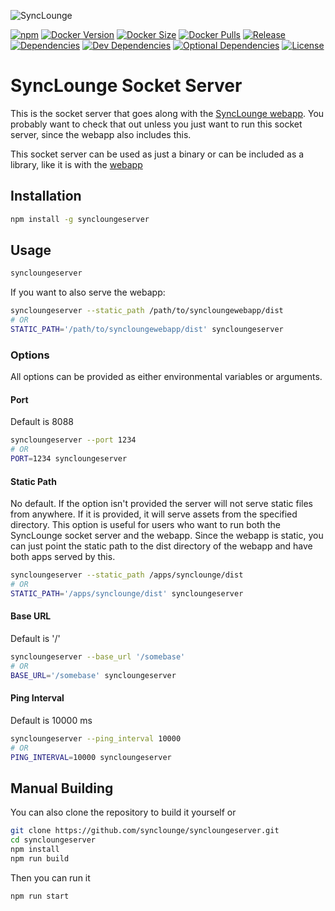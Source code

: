 [github-release-badge]: https://img.shields.io/github/workflow/status/synclounge/syncloungeserver/release?label=release&style=for-the-badge
[docker-version-badge]: https://img.shields.io/docker/v/synclounge/syncloungeserver?label=Docker&sort=semver&style=for-the-badge
[docker-latest-size-badge]: https://img.shields.io/docker/image-size/synclounge/syncloungeserver?sort=semver&style=for-the-badge
[docker-pulls-badge]: https://img.shields.io/docker/pulls/synclounge/syncloungeserver?style=for-the-badge
[npm-badge]: https://img.shields.io/npm/v/syncloungeserver?style=for-the-badge
[dependencies-badge]: https://img.shields.io/david/synclounge/syncloungeserver?style=for-the-badge
[devdependencies-badge]: https://img.shields.io/david/dev/synclounge/syncloungeserver?style=for-the-badge
[optionaldependencies-badge]: https://img.shields.io/david/optional/synclounge/syncloungeserver?style=for-the-badge
[license-badge]: https://img.shields.io/github/license/synclounge/syncloungeserver?style=for-the-badge
[release-action-link]: https://github.com/synclounge/syncloungeserver/actions?query=workflow%3Arelease+branch%3Amaster "Release action"
[dockerhub-link]: https://hub.docker.com/r/synclounge/syncloungeserver "Docker images of SyncLounge"
[dockerhub-tags-link]: https://hub.docker.com/r/synclounge/syncloungeserver/tags "Docker tags of Synclounge"
[docker-microbadger-link]: https://microbadger.com/images/synclounge/syncloungeserver "Docker size"
[npm-link]: https://www.npmjs.com/package/syncloungeserver "NPM package"
[dependencies-link]: https://david-dm.org/synclounge/syncloungeserver
[devdependencies-link]: https://david-dm.org/synclounge/syncloungeserver?type=dev
[optionaldependencies-link]: https://david-dm.org/synclounge/syncloungeserver?type=optional
[license-link]: https://opensource.org/licenses/MIT "MIT License"

![SyncLounge](https://app.synclounge.tv/logo-long-dark.png)

[![npm][npm-badge]][npm-link]
[![Docker Version][docker-version-badge]][dockerhub-link]
[![Docker Size][docker-latest-size-badge]][dockerhub-link]
[![Docker Pulls][docker-pulls-badge]][dockerhub-link]
[![Release][github-release-badge]][release-action-link]
[![Dependencies][dependencies-badge]][dependencies-link]
[![Dev Dependencies][devdependencies-badge]][devdependencies-link]
[![Optional Dependencies][optionaldependencies-badge]][optionaldependencies-link]
[![License][license-badge]][license-link]

# SyncLounge Socket Server

This is the socket server that goes along with the [SyncLounge webapp](https://github.com/ttshivers/synclounge). You probably want to check that out unless you just want to run this socket server, since the webapp also includes this.

This socket server can be used as just a binary or can be included as a library, like it is with the [webapp](https://github.com/ttshivers/synclounge/blob/master/server.js)

## Installation

```sh
npm install -g syncloungeserver
```

## Usage

```sh
syncloungeserver
```

If you want to also serve the webapp:

```sh
syncloungeserver --static_path /path/to/syncloungewebapp/dist
# OR
STATIC_PATH='/path/to/syncloungewebapp/dist' syncloungeserver
```

### Options

All options can be provided as either environmental variables or arguments.

#### Port

Default is 8088

```sh
syncloungeserver --port 1234
# OR
PORT=1234 syncloungeserver
```

#### Static Path

No default. If the option isn't provided the server will not serve static files from anywhere.
If it is provided, it will serve assets from the specified directory. This option is useful
for users who want to run both the SyncLounge socket server and the webapp. Since the webapp is
static, you can just point the static path to the dist directory of the webapp and have both apps
served by this.

```sh
syncloungeserver --static_path /apps/synclounge/dist
# OR
STATIC_PATH='/apps/synclounge/dist' syncloungeserver
```

#### Base URL

Default is '/'

```sh
syncloungeserver --base_url '/somebase'
# OR
BASE_URL='/somebase' syncloungeserver
```

#### Ping Interval

Default is 10000 ms

```sh
syncloungeserver --ping_interval 10000
# OR
PING_INTERVAL=10000 syncloungeserver
```

## Manual Building

You can also clone the repository to build it yourself or

```sh
git clone https://github.com/synclounge/syncloungeserver.git
cd syncloungeserver
npm install
npm run build
```

Then you can run it

```sh
npm run start
```
